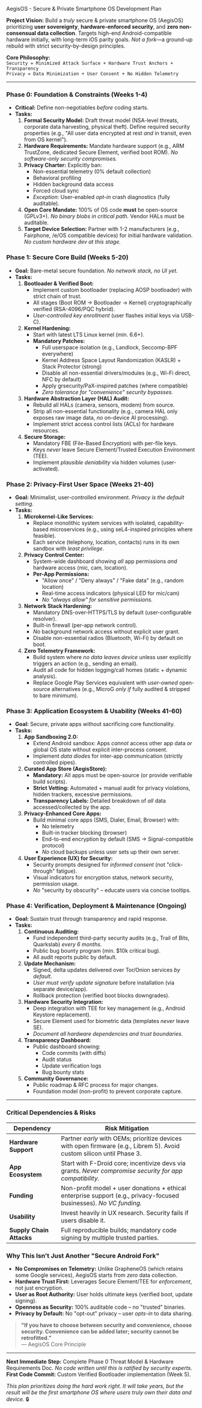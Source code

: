 AegisOS - Secure & Private Smartphone OS Development Plan

**Project Vision:** Build a *truly* secure & private smartphone OS (AegisOS) prioritizing **user sovereignty**, **hardware-enforced security**, and **zero non-consensual data collection**. Targets high-end Android-compatible hardware initially, with long-term iOS parity goals. *Not a fork*—a ground-up rebuild with strict security-by-design principles.

**Core Philosophy:**  
`Security = Minimized Attack Surface + Hardware Trust Anchors + Transparency`  
`Privacy = Data Minimization + User Consent + No Hidden Telemetry`

---

### Phase 0: Foundation & Constraints (Weeks 1-4)
*   **Critical:** Define non-negotiables *before* coding starts.
*   **Tasks:**
    1.  **Formal Security Model:** Draft threat model (NSA-level threats, corporate data harvesting, physical theft). Define required security properties (e.g., "All user data encrypted at rest *and* in transit, even from OS kernel").
    2.  **Hardware Requirements:** Mandate hardware support (e.g., ARM TrustZone, dedicated Secure Element, verified boot ROM). *No software-only security compromises.*
    3.  **Privacy Charter:** Explicitly ban:
        *   Non-essential telemetry (0% default collection)
        *   Behavioral profiling
        *   Hidden background data access
        *   Forced cloud sync
        *   *Exception:* User-enabled *opt-in* crash diagnostics (fully auditable).
    4.  **Open Core Mandate:** 100% of OS code **must** be open-source (GPLv3+). *No binary blobs in critical path.* Vendor HALs must be auditable.
    5.  **Target Device Selection:** Partner with 1-2 manufacturers (e.g., Fairphone, /e/OS compatible devices) for initial hardware validation. *No custom hardware dev at this stage.*

### Phase 1: Secure Core Build (Weeks 5-20)
*   **Goal:** Bare-metal secure foundation. *No network stack, no UI yet.*
*   **Tasks:**
    1.  **Bootloader & Verified Boot:**
        *   Implement custom bootloader (replacing AOSP bootloader) with strict chain of trust.
        *   All stages (Boot ROM → Bootloader → Kernel) cryptographically verified (RSA-4096/PQC hybrid).
        *   *User-controlled key enrollment* (user flashes initial keys via USB-C).
    2.  **Kernel Hardening:**
        *   Start with latest LTS Linux kernel (min. 6.6+).
        *   **Mandatory Patches:**
            *   Full userspace isolation (e.g., Landlock, Seccomp-BPF everywhere)
            *   Kernel Address Space Layout Randomization (KASLR) + Stack Protector (strong)
            *   Disable all non-essential drivers/modules (e.g., Wi-Fi direct, NFC by default)
            *   Apply grsecurity/PaX-inspired patches (where compatible)
            *   *Zero tolerance for "convenience" security bypasses.*
    3.  **Hardware Abstraction Layer (HAL) Audit:**
        *   Rebuild all HALs (camera, sensors, modem) from source.
        *   Strip all non-essential functionality (e.g., camera HAL only exposes raw image data, *no* on-device AI processing).
        *   Implement strict access control lists (ACLs) for hardware resources.
    4.  **Secure Storage:**
        *   Mandatory FBE (File-Based Encryption) with per-file keys.
        *   Keys *never* leave Secure Element/Trusted Execution Environment (TEE).
        *   Implement *plausible deniability* via hidden volumes (user-activated).

### Phase 2: Privacy-First User Space (Weeks 21-40)
*   **Goal:** Minimalist, user-controlled environment. *Privacy is the default setting.*
*   **Tasks:**
    1.  **Microkernel-Like Services:**
        *   Replace monolithic system services with isolated, capability-based microservices (e.g., using seL4-inspired principles where feasible).
        *   Each service (telephony, location, contacts) runs in its own sandbox with *least privilege*.
    2.  **Privacy Control Center:**
        *   System-wide dashboard showing *all* app permissions *and* hardware access (mic, cam, location).
        *   **Per-App Permissions:**
            *   "Allow once" / "Deny always" / "Fake data" (e.g., random location)
            *   Real-time access indicators (physical LED for mic/cam)
            *   *No "always allow" for sensitive permissions.*
    3.  **Network Stack Hardening:**
        *   Mandatory DNS-over-HTTPS/TLS by default (user-configurable resolver).
        *   Built-in firewall (per-app network control).
        *   *No* background network access without explicit user grant.
        *   Disable non-essential radios (Bluetooth, Wi-Fi) by default on boot.
    4.  **Zero Telemetry Framework:**
        *   Build system where *no data leaves device* unless user explicitly triggers an action (e.g., sending an email).
        *   Audit all code for hidden logging/call homes (static + dynamic analysis).
        *   Replace Google Play Services equivalent with *user-owned* open-source alternatives (e.g., MicroG *only if* fully audited & stripped to bare minimum).

### Phase 3: Application Ecosystem & Usability (Weeks 41-60)
*   **Goal:** Secure, private apps without sacrificing core functionality.
*   **Tasks:**
    1.  **App Sandboxing 2.0:**
        *   Extend Android sandbox: Apps *cannot* access other app data *or* global OS state without explicit inter-process consent.
        *   Implement *data diodes* for inter-app communication (strictly controlled pipes).
    2.  **Curated App Store (AegisStore):**
        *   **Mandatory:** All apps must be open-source (or provide verifiable build scripts).
        *   **Strict Vetting:** Automated + manual audit for privacy violations, hidden trackers, excessive permissions.
        *   **Transparency Labels:** Detailed breakdown of *all* data accessed/collected by the app.
    3.  **Privacy-Enhanced Core Apps:**
        *   Build minimal core apps (SMS, Dialer, Email, Browser) with:
            *   No telemetry
            *   Built-in tracker blocking (browser)
            *   End-to-end encryption by default (SMS → Signal-compatible protocol)
            *   *No* cloud backups unless user sets up their own server.
    4.  **User Experience (UX) for Security:**
        *   Security prompts designed for *informed consent* (not "click-through" fatigue).
        *   Visual indicators for encryption status, network security, permission usage.
        *   *No* "security by obscurity" – educate users via concise tooltips.

### Phase 4: Verification, Deployment & Maintenance (Ongoing)
*   **Goal:** Sustain trust through transparency and rapid response.
*   **Tasks:**
    1.  **Continuous Auditing:**
        *   Fund independent third-party security audits (e.g., Trail of Bits, Quarkslab) *every 6 months*.
        *   Public bug bounty program (min. $10k critical bug).
        *   All audit reports public by default.
    2.  **Update Mechanism:**
        *   Signed, delta updates delivered over Tor/Onion services *by default*.
        *   *User must verify update signature* before installation (via separate device/app).
        *   Rollback protection (verified boot blocks downgrades).
    3.  **Hardware Security Integration:**
        *   Deep integration with TEE for key management (e.g., Android Keystore replacement).
        *   Secure Element used for biometric data (templates *never* leave SE).
        *   *Document all hardware dependencies and trust boundaries.*
    4.  **Transparency Dashboard:**
        *   Public dashboard showing:
            *   Code commits (with diffs)
            *   Audit status
            *   Update verification logs
            *   Bug bounty stats
    5.  **Community Governance:**
        *   Public roadmap & RFC process for major changes.
        *   Foundation model (non-profit) to prevent corporate capture.

---

### Critical Dependencies & Risks
| **Dependency**          | **Risk Mitigation**                                  |
|-------------------------|------------------------------------------------------|
| **Hardware Support**    | Partner *early* with OEMs; prioritize devices with open firmware (e.g., Librem 5). Avoid custom silicon until Phase 3. |
| **App Ecosystem**       | Start with F-Droid core; incentivize devs via grants. *Never compromise security for app compatibility.* |
| **Funding**             | Non-profit model + user donations + ethical enterprise support (e.g., privacy-focused businesses). *No VC funding.* |
| **Usability**           | Invest heavily in UX research. Security fails if users disable it. |
| **Supply Chain Attacks**| Full reproducible builds; mandatory code signing by multiple trusted parties. |

### Why This Isn't Just Another "Secure Android Fork"
- **No Compromises on Telemetry:** Unlike GrapheneOS (which retains some Google services), AegisOS starts from *zero* data collection.
- **Hardware Trust First:** Leverages Secure Element/TEE for *enforcement*, not just encryption.
- **User as Root Authority:** User holds ultimate keys (verified boot, update signing).
- **Openness as Security:** 100% auditable code – no "trusted" binaries.
- **Privacy by Default:** No "opt-out" privacy – user *opts-in* to data sharing.

> **"If you have to choose between security and convenience, choose security. Convenience can be added later; security cannot be retrofitted."**  
> — AegisOS Core Principle

---

**Next Immediate Step:** Complete Phase 0 Threat Model & Hardware Requirements Doc. *No code written until this is ratified by security experts.*  
**First Code Commit:** Custom Verified Bootloader implementation (Week 5).  

*This plan prioritizes doing the hard work right. It will take years, but the result will be the first smartphone OS where users truly own their data and device.* 🔒
